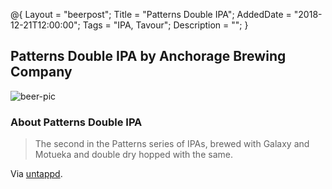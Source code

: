 @{ 
 Layout = "beerpost"; 
 Title = "Patterns Double IPA"; 
 AddedDate = "2018-12-21T12:00:00"; 
 Tags = "IPA, Tavour"; 
 Description = ""; 
 } 
 

## Patterns Double IPA by Anchorage Brewing Company

![beer-pic]

### About Patterns Double IPA

> The second in the Patterns series of IPAs, brewed with Galaxy and Motueka and double dry hopped with the same.

Via [untappd][untappd-url].

[untappd-url]: <https://untappd.com/b/anchorage-brewing-company-patterns-double-ipa/2424499>
[beer-pic]: https://jasonpowley.com/assets/img/2018-12-20-patterns-double-ipa.jpeg "Patterns Double IPA by Anchorage Brewing Company"

